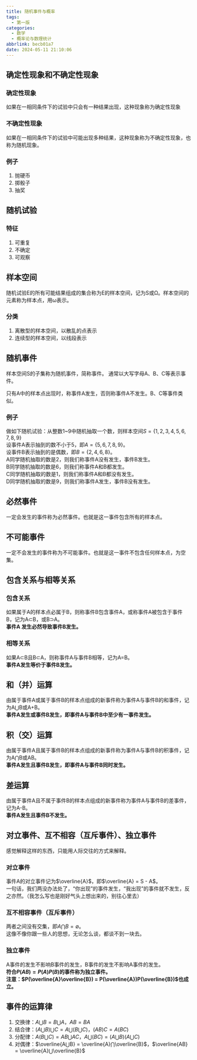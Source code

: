 ```yaml
---
title: 随机事件与概率
tags:
  - 第一版
categories:
  - 数学
  - 概率论与数理统计
abbrlink: becb01a7
date: 2024-05-11 21:10:06
---
```


## 确定性现象和不确定性现象

### 确定性现象

如果在一相同条件下的试验中只会有一种结果出现，这种现象称为确定性现象

### 不确定性现象

如果在一相同条件下的试验中可能出现多种结果，这种现象称为不确定性现象，也称为随机现象。

### 例子

1. 抛硬币
2. 掷骰子
3. 抽奖

## 随机试验

### 特征

1. 可重复
2. 不确定
3. 可观察

## 样本空间

随机试验E的所有可能结果组成的集合称为E的样本空间，记为S或Ω。样本空间的元素称为样本点，用ω表示。

### 分类

1. 离散型的样本空间，以散乱的点表示
2. 连续型的样本空间，以线段表示

## 随机事件

样本空间S的子集称为随机事件，简称事件。
通常以大写字母A、B、C等表示事件。

只有A中的样本点出现时，称事件A发生，否则称事件A不发生。B、C等事件类似。

### 例子

做如下随机试验：从整数1~9中随机抽取一个数，则样本空间$S = \{1,2,3,4,5,6,7,8,9\}$  
设事件A表示抽到的数不小于5，即$A = \{5,6,7,8,9\}$。  
设事件B表示抽到的是偶数，即$B = \{2,4,6,8\}$。  
A同学随机抽取的数是2，则我们称事件A没有发生，事件B发生。  
B同学随机抽取的数是6，则我们称事件A和B都发生。  
C同学随机抽取的数是1，则我们称事件A和B都没有发生。  
D同学随机抽取的数是9，则我们称事件A发生，事件B没有发生。  

## 必然事件

一定会发生的事件称为必然事件。也就是这一事件包含所有的样本点。

## 不可能事件

一定不会发生的事件称为不可能事件。也就是这一事件不包含任何样本点，为空集。

## 包含关系与相等关系

### 包含关系

如果属于A的样本点必属于B，则称事件B包含事件A，或称事件A被包含于事件B，记为A⊂B，或B⊃A。  
**事件A 发生必然导致事件B发生。**

### 相等关系

如果A⊂B且B⊂A，则称事件A与事件B相等，记为A=B。  
**事件A发生等价于事件B发生。**

## 和（并）运算

由属于事件A或属于事件B的样本点组成的新事件称为事件A与事件B的和事件，记为A⋃B或A+B。  
**事件A发生或事件B发生，即事件A与事件B中至少有一事件发生。**

## 积（交）运算

由属于事件A且属于事件B的样本点组成的新事件称为事件A与事件B的积事件，记为A⋂B或AB。  
**事件A发生且事件B发生，即事件A与事件B同时发生。**

## 差运算

由属于事件A且不属于事件B的样本点组成的新事件称为事件A与事件B的差事件，记为A-B。  
**事件A发生且事件B不发生。**

## 对立事件、互不相容（互斥事件）、独立事件

感觉解释这样的东西，只能用人际交往的方式来解释。

### 对立事件

事件A的对立事件记为$\overline{A}$，即$\overline{A} = S - A$。  
一句话，我们两没办法处了，“你出现”的事件发生，“我出现”的事件就不发生，反之亦然。（我怎么写也是刚好气头上想出来的，别往心里去）

### 互不相容事件（互斥事件）

两者之间没有交集，即$A⋂B = \emptyset$。  
这像不像你跟一些人的思想，无论怎么谈，都谈不到一块去。

### 独立事件

A事件的发生不影响B事件的发生，B事件的发生不影响A事件的发生。  
**符合$P(AB) = P(A)P(B)$的事件称为独立事件。  
注意：$P(\overline{A}\overline{B}) = P(\overline{A})P(\overline{B})$也成立。**

## 事件的运算律

1. 交换律：$A⋃B = B⋃A$，$AB = BA$
2. 结合律：$(A⋃B)⋃C = A⋃(B⋃C)$，$(AB)C = A(BC)$
3. 分配律：$A(B⋃C) = AB⋃AC$，$A⋃(BC) = (A⋃B)(A⋃C)$
4. 对偶律：$\overline{A⋃B} = \overline{A}⋂\overline{B}$，$\overline{AB} = \overline{A}⋃\overline{B}$
